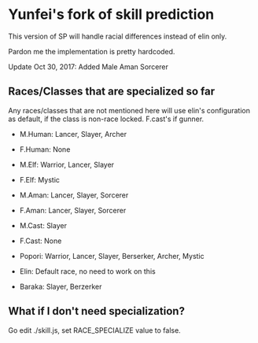 # Yunfei's fork of skill prediction

This version of SP will handle racial differences instead of elin only.

Pardon me the implementation is pretty hardcoded.

Update Oct 30, 2017: Added Male Aman Sorcerer


## Races/Classes that are specialized so far

Any races/classes that are not mentioned here will use elin's configuration as default, if the class is non-race locked. F.cast's if gunner.

- M.Human: Lancer, Slayer, Archer

- F.Human: None

- M.Elf: Warrior, Lancer, Slayer

- F.Elf: Mystic

- M.Aman: Lancer, Slayer, Sorcerer

- F.Aman: Lancer, Slayer, Sorcerer

- M.Cast: Slayer

- F.Cast: None

- Popori: Warrior, Lancer, Slayer, Berserker, Archer, Mystic

- Elin: Default race, no need to work on this

- Baraka: Slayer, Berzerker


## What if I don't need specialization?

Go edit ./skill.js, set RACE_SPECIALIZE value to false.
